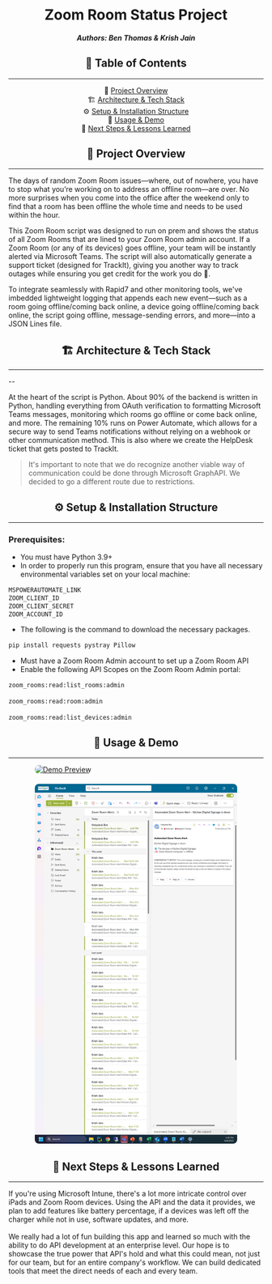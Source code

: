 <div align="center">
<h1 id = "title"> Zoom Room Status Project</h1>
<h5 id= "authors"> Authors: Ben Thomas & Krish Jain</h5>
</div>


<div align="center">
  <h2 id="table-of-contents">📖 Table of Contents</h2>
  <hr/>
  <p>
    📌 <a href="#project-overview">Project Overview</a><br>
    🏗️ <a href="#architecture--tech-stack">Architecture &amp; Tech Stack</a><br>
    ⚙️ <a href="#setup--installation-structure">Setup &amp; Installation Structure</a><br>
    🎥 <a href="#usage--demo">Usage &amp; Demo</a><br>
    🚀 <a href="#next-steps--lessons-learned">Next Steps &amp; Lessons Learned</a>
  </p>
</div>


<div align="center">
  <h2 id="project-overview">📌 Project Overview</h2>
  <hr />
</div>

The days of random Zoom Room issues—where, out of nowhere, you have to stop what you’re working on to address an offline room—are over. No more surprises when you come into the office after the weekend only to find that a room has been offline the whole time and needs to be used within the hour.

  

This Zoom Room script was designed to run on prem and shows the status of all Zoom Rooms that are lined to your Zoom Room admin account. If a Zoom Room (or any of its devices) goes offline, your team will be instantly alerted via Microsoft Teams. The script will also automatically generate a support ticket (designed for TrackIt), giving you another way to track outages while ensuring you get credit for the work you do 🙂.

  

To integrate seamlessly with Rapid7 and other monitoring tools, we've imbedded lightweight logging that appends each new event—such as a room going offline/coming back online, a device going offline/coming back online, the script going offline, message-sending errors, and more—into a JSON Lines file.
<div align="center">
  <h2 id="architecture--tech-stack">🏗️ Architecture & Tech Stack</h2>
  <hr />
</div>
--

At the heart of the script is Python. About 90% of the backend is written in Python, handling everything from OAuth verification to formatting Microsoft Teams messages, monitoring which rooms go offline or come back online, and more. The remaining 10% runs on Power Automate, which allows for a secure way to send Teams notifications without relying on a webhook or other communication method. This is also where we create the HelpDesk ticket that gets posted to TrackIt.

> It's important to note that we do recognize another viable way of communication could be done through Microsoft GraphAPI. We decided to go a different route due to restrictions.
<div align="center">
  <h2 id="setup--installation-structure">⚙️ Setup & Installation Structure</h2>
  <hr />
</div>

### Prerequisites: 
- You must have Python 3.9+
- In order to properly run this program, ensure that you have all necessary environmental variables set on your local machine:
```
MSPOWERAUTOMATE_LINK
ZOOM_CLIENT_ID
ZOOM_CLIENT_SECRET
ZOOM_ACCOUNT_ID
```

- The following is the command to download the necessary packages.

```bash
pip install requests pystray Pillow
```
- Must have a Zoom Room Admin account to set up a Zoom Room API
- Enable the following API Scopes on the Zoom Room Admin portal:
 ```
zoom_rooms:read:list_rooms:admin

zoom_rooms:read:room:admin

zoom_rooms:read:list_devices:admin
```
<div align="center">
  <h2 id="usage--demo">🎥 Usage & Demo</h2>
</div>

<hr />

<div style="display: flex; justify-content: center; gap: 20px; flex-wrap: wrap;">
    <a href="newexample.mp4" style="flex: 1 1 300px; max-width: 400px;">
        <img
          src="preview2.gif"
          alt="Demo Preview"
          style="width: 100%; height: auto; border-radius: 8px;"
        />
    </a>
    <a href="outlook.png" style="flex: 1 1 300px; max-width: 400px;">
        <img
          src="outlook.png"
          alt="Demo Preview 2"
          style="width: 100%; height: auto; border-radius: 8px;"
        />
    </a>
</div>


<div align="center">
  <h2 id="next-steps--lessons-learned">🚀 Next Steps & Lessons Learned</h2>
  <hr />
</div>
If you're using Microsoft Intune, there's a lot more intricate control over iPads and Zoom Room devices. Using the API and the data it provides, we plan to add features like battery percentage, if a devices was left off the charger while not in use, software updates, and more.
<br>
<br>
We really had a lot of fun building this app and learned so much with the ability to do API development at an enterprise level. Our hope is to showcase the true power that API's hold and what this could mean, not just for our team, but for an entire company's workflow. We can build dedicated tools that meet the direct needs of each and every team. 